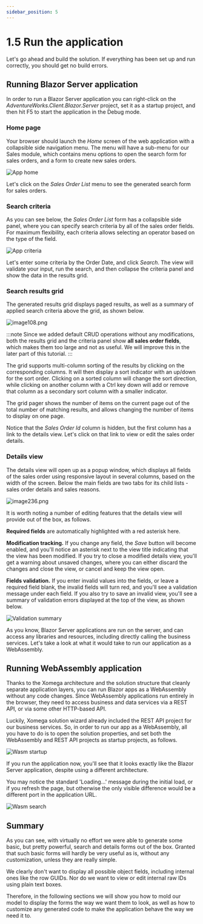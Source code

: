 ```yaml
---
sidebar_position: 5
---
```


# 1.5 Run the application

Let's go ahead and build the solution. If everything has been set up and run correctly, you should get no build errors.

## Running Blazor Server application

In order to run a Blazor Server application you can right-click on the *AdventureWorks.Client.Blazor.Server* project, set it as a startup project, and then hit F5 to start the application in the Debug mode.

### Home page

Your browser should launch the *Home* screen of the web application with a collapsible side navigation menu. The menu will have a sub-menu for our Sales module, which contains menu options to open the search form for sales orders, and a form to create new sales orders.

![App home](img5/app-home.png)

Let's click on the *Sales Order List* menu to see the generated search form for sales orders.

### Search criteria

As you can see below, the *Sales Order List* form has a collapsible side panel, where you can specify search criteria by all of the sales order fields. For maximum flexibility, each criteria allows selecting an operator based on the type of the field.

![App criteria](img5/app-criteria.png)

Let's enter some criteria by the Order Date, and click *Search*. The view will validate your input, run the search, and then collapse the criteria panel and show the data in the results grid.

### Search results grid

The generated results grid displays paged results, as well as a summary of applied search criteria above the grid, as shown below.

![image108.png](img5/app-search.png)

:::note
Since we added default CRUD operations without any modifications, both the results grid and the criteria panel show **all sales order fields**, which makes them too large and not as useful. We will improve this in the later part of this tutorial.
:::

The grid supports multi-column sorting of the results by clicking on the corresponding columns. It will then display a sort indicator with an up/down for the sort order. Clicking on a sorted column will change the sort direction, while clicking on another column with a Ctrl key down will add or remove that column as a secondary sort column with a smaller indicator.

The grid pager shows the number of items on the current page out of the total number of matching results, and allows changing the number of items to display on one page.

Notice that the *Sales Order Id* column is hidden, but the first column has a link to the details view. Let's click on that link to view or edit the sales order details.

### Details view 

The details view will open up as a popup window, which displays all fields of the sales order using responsive layout in several columns, based on the width of the screen. Below the main fields are two tabs for its child lists - sales order details and sales reasons.

![image236.png](img5/app-details.png)

It is worth noting a number of editing features that the details view will provide out of the box, as follows.

**Required fields** are automatically highlighted with a red asterisk here.

**Modification tracking.** If you change any field, the *Save* button will become enabled, and you'll notice an asterisk next to the view title indicating that the view has been modified. If you try to close a modified details view, you'll get a warning about unsaved changes, where you can either discard the changes and close the view, or cancel and keep the view open.

**Fields validation.** If you enter invalid values into the fields, or leave a required field blank, the invalid fields will turn red, and you'll see a validation message under each field. If you also try to save an invalid view, you'll see a summary of validation errors displayed at the top of the view, as shown below.

![Validation summary](img5/validation-summary.png)

As you know, Blazor Server applications are run on the server, and can access any libraries and resources, including directly calling the business services. Let's take a look at what it would take to run our application as a WebAssembly.

## Running WebAssembly application

Thanks to the Xomega architecture and the solution structure that cleanly separate application layers, you can run Blazor apps as a WebAssembly without any code changes. Since WebAssembly applications run entirely in the browser, they need to access business and data services via a REST API, or via some other HTTP-based API.

Luckily, Xomega solution wizard already included the REST API project for our business services. So, in order to run our app as a WebAssembly, all you have to do is to open the solution properties, and set both the WebAssembly and REST API projects as startup projects, as follows.

![Wasm startup](img5/wasm-startup.png)

If you run the application now, you'll see that it looks exactly like the Blazor Server application, despite using a different architecture.

You may notice the standard 'Loading...' message during the initial load, or if you refresh the page, but otherwise the only visible difference would be a different port in the application URL.

![Wasm search](img5/wasm-search.png)

## Summary

As you can see, with virtually no effort we were able to generate some basic, but pretty powerful, search and details forms out of the box. Granted that such basic forms will hardly be very useful as is, without any customization, unless they are really simple.

We clearly don't want to display all possible object fields, including internal ones like the row GUIDs. Nor do we want to view or edit internal raw IDs using plain text boxes.

Therefore, in the following sections we will show you how to mold our model to display the forms the way we want them to look, as well as how to customize any generated code to make the application behave the way we need it to.
